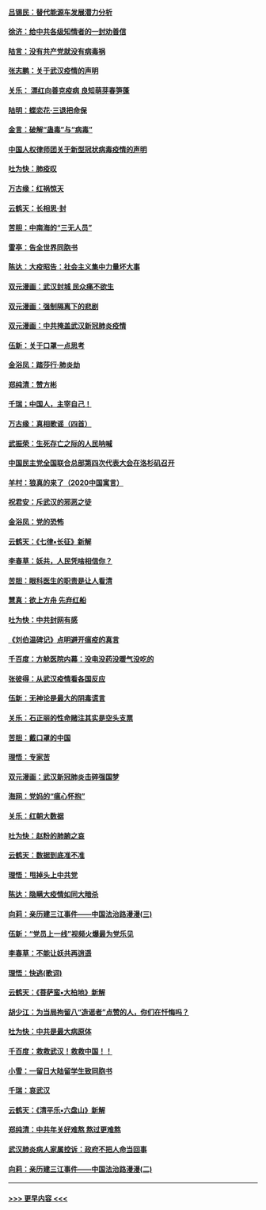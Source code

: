 #### [吕锡民：替代能源车发展潜力分析](../pages/nsc993/n11870656.md?t=02151531) 
#### [徐济：给中共各级知情者的一封劝善信](../pages/nsc993/n11868561.md?t=02151531) 
#### [陆言：没有共产党就没有病毒祸](../pages/nsc993/n11868232.md?t=02151531) 
#### [张志鹏：关于武汉疫情的声明](../pages/nsc993/n11867182.md?t=02151531) 
#### [关乐： 漂红向善克疫病 良知萌芽春笋蓬](../pages/nsc993/n11865710.md?t=02151531) 
#### [陆明：蝶恋花‧三退把命保](../pages/nsc993/n11865673.md?t=02151531) 
#### [金言：破解“蛊毒”与“病毒”](../pages/nsc993/n11864103.md?t=02151531) 
#### [中国人权律师团关于新型冠状病毒疫情的声明](../pages/nsc993/n11864249.md?t=02151531) 
#### [吐为快：肺疫叹](../pages/nsc993/n11864027.md?t=02151531) 
#### [万古缘：红祸惊天](../pages/nsc993/n11864079.md?t=02151531) 
#### [云鹤天：长相思‧封](../pages/nsc993/n11864006.md?t=02151531) 
#### [苦胆：中南海的“三无人员”](../pages/nsc993/n11862997.md?t=02151531) 
#### [雷亭：告全世界同胞书](../pages/nsc993/n11862572.md?t=02151531) 
#### [陈达：大疫昭告：社会主义集中力量坏大事](../pages/nsc993/n11859419.md?t=02151531) 
#### [双元漫画：武汉封城 民众痛不欲生](../pages/nsc993/n11859287.md?t=02151531) 
#### [双元漫画：强制隔离下的悲剧](../pages/nsc993/n11859244.md?t=02151531) 
#### [双元漫画：中共掩盖武汉新冠肺炎疫情](../pages/nsc993/n11858249.md?t=02151531) 
#### [伍新：关于口罩一点思考](../pages/nsc993/n11859195.md?t=02151531) 
#### [金浴凤：踏莎行‧肺炎劫](../pages/nsc993/n11858227.md?t=02151531) 
#### [郑纯清：赞方彬](../pages/nsc993/n11856803.md?t=02151531) 
#### [千瑞；中国人，主宰自己！](../pages/nsc993/n11856793.md?t=02151531) 
#### [万古缘：真相歌谣（四首）](../pages/nsc993/n11856263.md?t=02151531) 
#### [武振荣：生死存亡之际的人民呐喊](../pages/nsc993/n11856256.md?t=02151531) 
#### [中国民主党全国联合总部第四次代表大会在洛杉矶召开](../pages/nsc993/n11856344.md?t=02151531) 
#### [羊村：狼真的来了（2020中国寓言）](../pages/nsc993/n11856229.md?t=02151531) 
#### [祝君安：斥武汉的邪恶之徒](../pages/nsc993/n11855861.md?t=02151531) 
#### [金浴凤：党的恐怖](../pages/nsc993/n11855849.md?t=02151531) 
#### [云鹤天：《七律▪长征》新解](../pages/nsc993/n11855479.md?t=02151531) 
#### [李春草：妖共，人民凭啥相信你？](../pages/nsc993/n11855196.md?t=02151531) 
#### [苦胆：眼科医生的职责是让人看清](../pages/nsc993/n11853840.md?t=02151531) 
#### [慧真：欲上方舟 先弃红船](../pages/nsc993/n11853483.md?t=02151531) 
#### [吐为快：中共封网有感](../pages/nsc993/n11852575.md?t=02151531) 
#### [《刘伯温碑记》点明避开瘟疫的真言](../pages/nsc993/n11852128.md?t=02151531) 
#### [千百度：方舱医院内幕：没电没药没暖气没吃的](../pages/nsc993/n11850211.md?t=02151531) 
#### [张彼得：从武汉疫情看各国反应](../pages/nsc993/n11850102.md?t=02151531) 
#### [伍新：无神论是最大的阴毒谎言](../pages/nsc993/n11846129.md?t=02151531) 
#### [关乐：石正丽的性命赌注其实是空头支票](../pages/nsc993/n11846109.md?t=02151531) 
#### [苦胆：戴口罩的中国](../pages/nsc993/n11845576.md?t=02151531) 
#### [理悟：专家苦](../pages/nsc993/n11845564.md?t=02151531) 
#### [双元漫画：武汉新冠肺炎击碎强国梦](../pages/nsc993/n11843320.md?t=02151531) 
#### [海网：党妈的“瘟心怀抱”](../pages/nsc993/n11840740.md?t=02151531) 
#### [关乐：红朝大数据](../pages/nsc993/n11840675.md?t=02151531) 
#### [吐为快：赵粉的肺腑之哀](../pages/nsc993/n11840618.md?t=02151531) 
#### [云鹤天：数据到底准不准](../pages/nsc993/n11840325.md?t=02151531) 
#### [理悟：甩掉头上中共党](../pages/nsc993/n11838826.md?t=02151531) 
#### [陈达：隐瞒大疫情如同大暗杀](../pages/nsc993/n11838771.md?t=02151531) 
#### [向莉：亲历建三江事件——中国法治路漫漫(三)](../pages/nsc993/n11831825.md?t=02151531) 
#### [伍新：“党员上一线”视频火爆最为党乐见](../pages/nsc993/n11838200.md?t=02151531) 
#### [李春草：不能让妖共再逍遥](../pages/nsc993/n11838102.md?t=02151531) 
#### [理悟：快逃(歌词)](../pages/nsc993/n11838083.md?t=02151531) 
#### [云鹤天：《菩萨蛮▪大柏地》新解](../pages/nsc993/n11838059.md?t=02151531) 
#### [胡少江：为当局拘留八“造谣者”点赞的人，你们在忏悔吗？](../pages/nsc993/n11836801.md?t=02151531) 
#### [吐为快：中共是最大病原体](../pages/nsc993/n11836748.md?t=02151531) 
#### [千百度：救救武汉！救救中国！！](../pages/nsc993/n11836145.md?t=02151531) 
#### [小雪：一留日大陆留学生致同胞书](../pages/nsc993/n11834624.md?t=02151531) 
#### [千瑞：哀武汉](../pages/nsc993/n11833647.md?t=02151531) 
#### [云鹤天：《清平乐▪六盘山》新解](../pages/nsc993/n11833611.md?t=02151531) 
#### [郑纯清：中共年关好难熬 熬过更难熬](../pages/nsc993/n11833489.md?t=02151531) 
#### [武汉肺炎病人家属控诉：政府不把人命当回事](../pages/nsc993/n11833205.md?t=02151531) 
#### [向莉：亲历建三江事件——中国法治路漫漫(二)](../pages/nsc993/n11829102.md?t=02151531) 

----
#### [ >>> 更早内容 <<< ](../indexes/nsc993-earlier.md)
